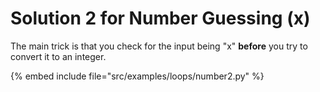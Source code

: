 # Solution 2 for Number Guessing (x)


The main trick is that you check for the input being "x" **before** you try to convert it to an integer.


{% embed include file="src/examples/loops/number2.py" %}



